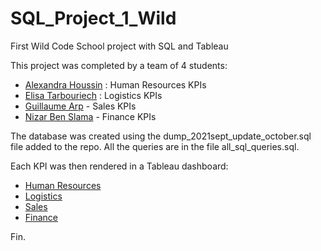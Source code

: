 # SQL_Project_1_Wild
First Wild Code School project with SQL and Tableau

This project was completed by a team of 4 students:
- [Alexandra Houssin](https://github.com/alexandrahoussin) : Human Resources KPIs
- [Elisa Tarbouriech](https://github.com/ElisaTarbouriech) : Logistics KPIs
- [Guillaume Arp](https://github.com/GuillaumeArp) - Sales KPIs
- [Nizar Ben Slama](https://github.com/bennizar87) - Finance KPIs

The database was created using the dump_2021sept_update_october.sql file added to the repo.
All the queries are in the file all_sql_queries.sql.

Each KPI was then rendered in a Tableau dashboard:
- [Human Resources](https://public.tableau.com/app/profile/alexandra.houssin/viz/KPI_Human_Ressources/Tableaudebord2?publish=yes)
- [Logistics](https://public.tableau.com/app/profile/tarbouriech/viz/PROJET_KPI_LOGISTIC/tableaudebord?publish=yes)
- [Sales](https://public.tableau.com/app/profile/guillaume.arp/viz/Project_1_Remote/Sales_dashboard?publish=yes)
- [Finance](https://public.tableau.com/app/profile/nizar5526/viz/Book1_16335785799400/Dashboard1)

Fin.
